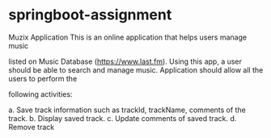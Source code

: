 # springboot-assignment
Muzix Application
This is an online application that helps users manage music

listed on Music Database (https://www.last.fm).
Using this app, a user should be able to search and
manage music.
Application should allow all the users to perform the

following activities:

a. Save track information such as trackId,
trackName, comments of the track.
b. Display saved track.
c. Update comments of saved track.
d. Remove track
